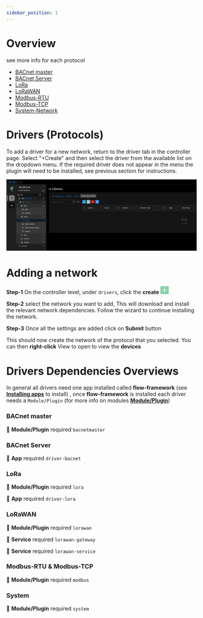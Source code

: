 ```yaml
---
sidebar_position: 1
---
```


# Overview

see more info for each protocol

- [BACnet master](bacnet/bacnet-master/bacnet-master.md)
- [BACnet Server](bacnet/bacnet-server/bacnet-server.md)
- [LoRa](lora/lora-raw/lora.md)
- [LoRaWAN](lora/lorawan/lorawan.md)
- [Modbus-RTU](modbus/modbus-rtu/modbus.md)
- [Modbus-TCP](modbus/modbus-tcp/modbus.md)
- [System-Network](system/overview.md)

# Drivers (Protocols)

To add a driver for a new network, return to the driver tab in the controller page. Select "+Create" and then select the
driver from the available list on the dropdown menu. If the required driver does not appear in the menu the plugin will
need to be installed, see previous section for instructions.

![max900px](./img/driver-page.png)

# Adding a network

**Step-1** On the controller level, under `drivers`, click the **create** ![add icon](../img/apps/add-button.png)

**Step-2** select the network you want to add, This will download and install the relevant network dependencies. Follow
the wizard to continue installing the network.

**Step-3** Once all the settings are added click on **Submit** button

This should now create the network of the protocol that you selected. You can then **right-click** View to open to view
the **devices**

# Drivers Dependencies Overviews

In general all drivers need one app installed called **flow-framework**  (see **[Installing apps](../setup/plugins.md)** to install) , once **flow-framework** is installed each
driver needs a `Module/Plugin` (for more info on modules  **[Module/Plugin](../setup/plugins.md)**)

### BACnet master

:electric_plug: **Module/Plugin** required `bacnetmaster`

### BACnet Server

:black_square_button: **App** required `driver-bacnet`

### LoRa

:electric_plug: **Module/Plugin** required `lora`

:black_square_button: **App** required `driver-lora`

### LoRaWAN

:electric_plug: **Module/Plugin** required `lorawan`

:black_square_button: **Service** required `lorawan-gateway`

:black_square_button: **Service** required `lorawan-service`

### Modbus-RTU & Modbus-TCP

:electric_plug: **Module/Plugin** required `modbus`


### System

:electric_plug: **Module/Plugin** required `system`





